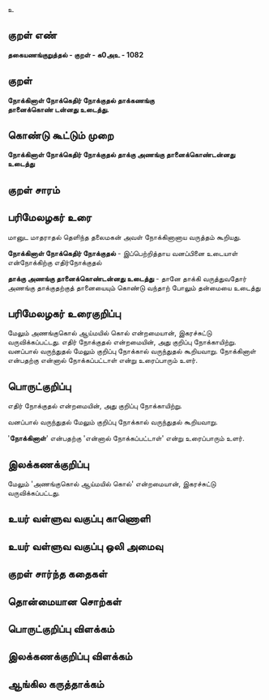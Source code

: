 உ

## குறள் எண் 

**தகையணங்குறுத்தல் - குறள் - க0அஉ - 1082**

## குறள் 

**நோக்கினாள் நோக்கெதிர் நோக்குதல் தாக்கணங்கு  
தானைக்கொண் டன்னது உடைத்து.** 

## கொண்டு கூட்டும் முறை

**நோக்கினாள் நோக்கெதிர் நோக்குதல் தாக்கு அணங்கு தானைக்கொண்டன்னது உடைத்து** 

## குறள் சாரம் 


## பரிமேலழகர் உரை

மானுட மாதராதல் தெளிந்த தலைமகன் அவள் நோக்கினானாய வருத்தம் கூறியது.

**நோக்கினாள் நோக்கெதிர் நோக்குதல்** - இப்பெற்றித்தாய வனப்பினை உடையாள் என்நோக்கிற்கு எதிர்நோக்குதல் 

**தாக்கு அணங்கு தானைக்கொண்டன்னது உடைத்து** - தானே தாக்கி வருத்துவதோர் அணங்கு தாக்குதற்குத் தானையையும் கொண்டு வந்தாற் போலும் தன்மையை உடைத்து

## பரிமேலழகர் உரைகுறிப்பு   

மேலும் அணங்குகொல் ஆய்மயில் கொல் என்றமையான், இகரச்சுட்டு வருவிக்கப்பட்டது. எதிர் நோக்குதல் என்றமையின், அது குறிப்பு நோக்காயிற்று. வனப்பால் வருந்துதல் மேலும் குறிப்பு நோக்கால் வருந்துதல் கூறியவாறு. நோக்கினாள் என்பதற்கு என்னால் நோக்கப்பட்டாள் என்று உரைப்பாரும் உளர்.

## பொருட்குறிப்பு 

எதிர் நோக்குதல் என்றமையின், அது குறிப்பு நோக்காயிற்று. 

வனப்பால் வருந்துதல் மேலும் குறிப்பு நோக்கால் வருந்துதல் கூறியவாறு. 

'**நோக்கினாள்**' என்பதற்கு 'என்னால் நோக்கப்பட்டாள்' என்று உரைப்பாரும் உளர்.

## இலக்கணக்குறிப்பு  

மேலும் 'அணங்குகொல் ஆய்மயில் கொல்' என்றமையான், இகரச்சுட்டு வருவிக்கப்பட்டது.

## உயர் வள்ளுவ வகுப்பு காணொளி


## உயர் வள்ளுவ வகுப்பு ஒலி அமைவு 

 
## குறள் சார்ந்த கதைகள் 


## தொன்மையான சொற்கள்


## பொருட்குறிப்பு விளக்கம்


## இலக்கணக்குறிப்பு விளக்கம்


## ஆங்கில கருத்தாக்கம் 


